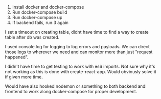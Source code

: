 1. Install docker and docker-compose
2. Run docker-compose build
3. Run docker-compose up
4. If backend fails, run 3 again

I set a timeout on creating table, didnt have time to find a way to create table after db was created.

I used console.log for logging to log errors and payloads. We can direct those logs to wherever we need and can monitor more than just "request happened".

I didn't have time to get testing to work with es6 imports. Not sure why it's not working as this is done with create-react-app. Would obviously solve it if given more time.

Would have also hooked nodemon or something to both backend and frontend to work along docker-compose for proper development.
